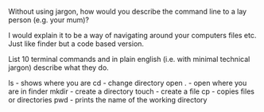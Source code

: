 Without using jargon, how would you describe the command line to a lay person (e.g. your mum)?

I would explain it to be a way of navigating around your computers files etc. Just like finder but a code based version.


 List 10 terminal commands and in plain english (i.e. with minimal technical jargon) describe what they do.

 ls - shows where you are
 cd - change directory
 open . - open where you are in finder
 mkdir - create a directory
 touch - create a file
 cp - copies files or directories
 pwd - prints the name of the working directory
